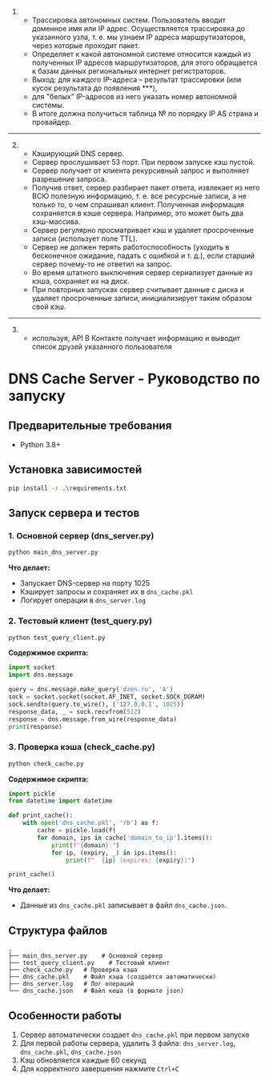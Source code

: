 
1.  * Трассировка автономных систем. Пользователь вводит доменное имя
    или IP адрес. Осуществляется трассировка до указанного узла, т. е. мы узнаем IP адреса маршрутизаторов, через которые проходит пакет. 
    * Определяет к какой автономной системе относится каждый из полученных IP адресов
    маршрутизаторов, для этого обращается к базам данных региональных интернет регистраторов.
    * Выход: для каждого IP-адреса – результат трассировки (или кусок результата до появления ***), 
    * для "белых" IP-адресов из него указать номер автономной системы.
    * В итоге должна получиться таблица № по порядку IP AS страна и провайдер.
    
---
2. 
    * Кэширующий DNS сервер. 
    * Сервер прослушивает 53 порт. При первом запуске кэш пустой. 
    * Сервер получает от клиента рекурсивный запрос и выполняет разрешение запроса. 
    * Получив ответ, сервер разбирает пакет ответа, извлекает из него ВСЮ полезную информацию, т. е. все ресурсные записи, а не только то, 
    о чем спрашивал клиент. Полученная информация сохраняется в кэше сервера. Например, это может быть два хэш-массива.
    * Сервер регулярно просматривает кэш и удаляет просроченные записи (использует поле TTL).
    * Сервер не должен терять работоспособность (уходить в бесконечное ожидание, падать с
    ошибкой и т. д.), если старший сервер почему-то не ответил на запрос. 
    * Во время штатного выключения сервер сериализует данные из кэша, сохраняет их на диск. 
    * При повторных запусках
    сервер считывает данные с диска и удаляет просроченные записи, инициализирует таким образом свой кэш.
---
3.
   * используя, API В Контакте получает информацию и выводит список друзей указанного пользователя

# DNS Cache Server - Руководство по запуску

## Предварительные требования
- Python 3.8+


## Установка зависимостей
```bash
pip install -r .\requirements.txt
```

## Запуск сервера и тестов

### 1. Основной сервер (dns_server.py)
```bash
python main_dns_server.py
```
**Что делает:**
- Запускает DNS-сервер на порту 1025
- Кэширует запросы и сохраняет их в `dns_cache.pkl`
- Логирует операции в `dns_server.log`

### 2. Тестовый клиент (test_query.py)
```bash
python test_query_client.py
```
**Содержимое скрипта:**
```python
import socket
import dns.message

query = dns.message.make_query('dzen.ru', 'A')
sock = socket.socket(socket.AF_INET, socket.SOCK_DGRAM)
sock.sendto(query.to_wire(), ('127.0.0.1', 1025))
response_data, _ = sock.recvfrom(512)
response = dns.message.from_wire(response_data)
print(response)
```

### 3. Проверка кэша (check_cache.py)
```bash
python check_cache.py
```
**Содержимое скрипта:**
```python
import pickle
from datetime import datetime

def print_cache():
    with open('dns_cache.pkl', 'rb') as f:
        cache = pickle.load(f)
        for domain, ips in cache['domain_to_ip'].items():
            print(f"{domain}:")
            for ip, (expiry, _) in ips.items():
                print(f"  {ip} (expires: {expiry})")

print_cache()
```
**Что делает:**
- Данные из `dns_cache.pkl` записывает в файл `dns_cache.json`.

## Структура файлов
```
.
├── main_dns_server.py    # Основной сервер
├── test_query_client.py    # Тестовый клиент
├── check_cache.py   # Проверка кэша
├── dns_cache.pkl    # Файл кэша (создаётся автоматически)
├── dns_server.log   # Лог операций
└── dns_cache.json   # Файл кеша (в формате json)
```

## Особенности работы
1. Сервер автоматически создает `dns_cache.pkl` при первом запуске
2. Для первой работы сервера, удалить 3 файла: `dns_server.log`, `dns_cache.pkl`, `dns_cache.json`
3. Кэш обновляется каждые 60 секунд
4. Для корректного завершения нажмите `Ctrl+C`
